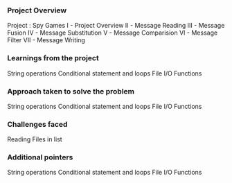 ### Project Overview

 Project : Spy Games
I - Project Overview
II - Message Reading
III - Message Fusion
IV - Message Substitution
V - Message Comparision
VI - Message Filter
VII - Message Writing


### Learnings from the project

 String operations
Conditional statement and loops
File I/O
Functions


### Approach taken to solve the problem

 String operations
Conditional statement and loops
File I/O
Functions


### Challenges faced

 Reading Files in list 


### Additional pointers

 String operations
Conditional statement and loops
File I/O
Functions



